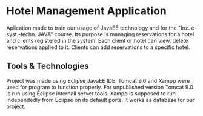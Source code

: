 # Hotel Management Application
Aplication made to train our usage of JavaEE technology and for the "Inż. e-syst.-techn. JAVA" course. 
Its purpose is managing reservations for a hotel and clients registered in the system. Each client or hotel can view, delete reservations applied to it. Clients can add reservations to a specific hotel. 

## Tools & Technologies
Project was made using Eclipse JavaEE IDE.
Tomcat 9.0 and Xampp were used for program to function properly. 
For unpublished version Tomcat 9.0 is run using Eclipse internall server tools.
Xampp is supposed to run independedly from Eclipse on its default ports. It works as database for our project.
